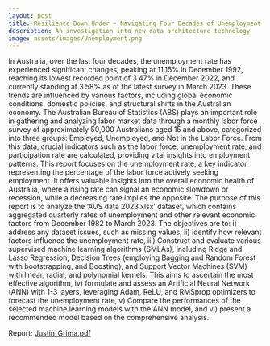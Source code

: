 ```yaml
---
layout: post
title: Resilience Down Under - Navigating Four Decades of Unemployment Trends in Australia to Predict and Forecast Future Unemployment Trends.
description: An investigation into new data architecture technology
image: assets/images/Unemployment.png
---
```

In Australia, over the last four decades, the unemployment rate has experienced significant changes, peaking at 11.15% in December 1992, reaching its lowest recorded point of 3.47% in December 2022, and currently standing at 3.58% as of the latest survey in March 2023. These trends are influenced by various factors, including global economic conditions, domestic policies, and structural shifts in the Australian economy. The Australian Bureau of Statistics (ABS) plays an important role in gathering and analyzing labor market data through a monthly labor force survey of approximately 50,000 Australians aged 15 and above, categorized into three groups: Employed, Unemployed, and Not in the Labor Force. From this data, crucial indicators such as the labor force, unemployment rate, and participation rate are calculated, providing vital insights into employment patterns. This report focuses on the unemployment rate, a key indicator representing the percentage of the labor force actively seeking employment. It offers valuable insights into the overall economic health of Australia, where a rising rate can signal an economic slowdown or recession, while a decreasing rate implies the opposite. The purpose of this report is to analyze the ‘AUS data 2023.xlsx’ dataset, which contains aggregated quarterly rates of unemployment and other relevant economic factors from December 1982 to March 2023. The objectives are to: i) address any dataset issues, such as missing values, ii) identify how relevant factors influence the unemployment rate, iii) Construct and evaluate various supervised machine learning algorithms (SMLAs), including Ridge and Lasso Regression, Decision Trees (employing Bagging and Random Forest with bootstrapping, and Boosting), and Support Vector Machines (SVM) with linear, radial, and polynomial kernels. This aims to ascertain the most effective algorithm, iv) formulate and assess an Artificial Neural Network (ANN) with 1-3 layers, leveraging Adam, ReLU, and RMSprop optimizers to forecast the unemployment rate, v) Compare the performances of the selected machine learning models with the ANN model, and vi) present a recommended model based on the comprehensive analysis.

Report: [Justin_Grima.pdf](https://github.com/JustinGrima/justingrima.github.io/files/14097232/A3_Justin_Grima.pdf)
